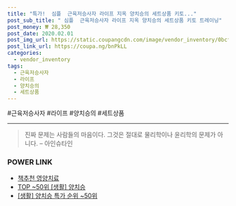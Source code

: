 ```yaml
--- 
title: "특가!  심플  근육저승사자 라이프 지옥 양치승의 세트상품 키토..." 
post_sub_title: " 심플  근육저승사자 라이프 지옥 양치승의 세트상품 키토 트레이닝" 
post_money: ₩ 28,350 
post_date: 2020.02.01 
post_img_url: https://static.coupangcdn.com/image/vendor_inventory/0bcf/4b6fd70f64c586f77e43902dfe99bc48a55b6dd22edc4f054e4d79d90a5b.jpg 
post_link_url: https://coupa.ng/bnPkLL 
categories: 
  - vendor_inventory 
tags: 
  - 근육저승사자 
  - 라이프 
  - 양치승의 
  - 세트상품 
--- 
```

  #근육저승사자 #라이프 #양치승의 #세트상품 
<hr> 

> 진짜 문제는 사람들의 마음이다. 그것은 절대로 물리학이나 윤리학의 문제가 아니다. – 아인슈타인 


### POWER LINK

* <a href="https://blog.naver.com/fasyy4321/221791191020" target="_blank">책추천 영양치료</a>
* <a href="https://blog.naver.com/an0733/221792731979" target="_blank"> TOP ~50위 [생활] 양치승</a>
* <a href="https://blog.naver.com/sakai111/221792731998" target="_blank"> [생활] 양치승 특가 순위 ~50위</a>
